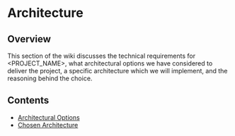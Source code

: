 # Architecture

## Overview
This section of the wiki discusses the technical requirements for <PROJECT_NAME>, what architectural options we have considered to deliver the project, a specific architecture which we will implement, and the reasoning behind the choice.

## Contents
[//]: # (You need to populate these pages, they are part of your grades)
* [Architectural Options](options.md)
* [Chosen Architecture](architecture.md)
